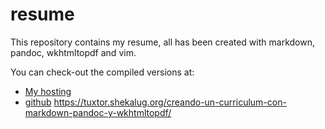 resume
======

This repository contains my resume, all has been created with markdown, pandoc, wkhtmltopdf and vim.

You can check-out the compiled versions at:

* [My hosting](http://tuxtor.shekalug.org/cv)
* [github](https://github.com/tuxtor/resume/blob/master/resume.md)
https://tuxtor.shekalug.org/creando-un-curriculum-con-markdown-pandoc-y-wkhtmltopdf/